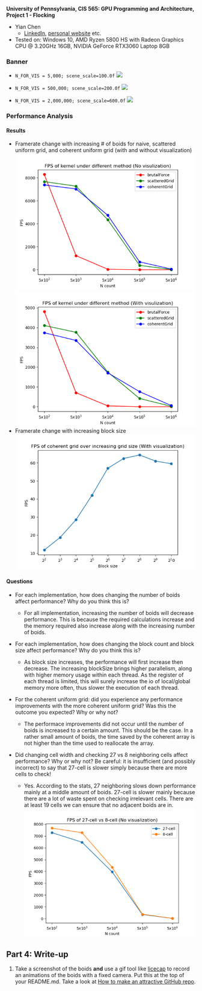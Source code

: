 **University of Pennsylvania, CIS 565: GPU Programming and Architecture,
Project 1 - Flocking**

* Yian Chen
  * [LinkedIn](https://www.linkedin.com/in/yian-chen-33a31a1a8/), [personal website](https://sydianandrewchen.github.io/) etc.
* Tested on: Windows 10, AMD Ryzen 5800 HS with Radeon Graphics CPU @ 3.20GHz 16GB, NVIDIA GeForce RTX3060 Laptop 8GB


### Banner

* `N_FOR_VIS = 5,000; scene_scale=100.0f`
![](images/banner.gif)

* `N_FOR_VIS = 500,000; scene_scale=200.0f`
![](images/banner3.gif)

* `N_FOR_VIS = 2,000,000; scene_scale=600.0f`
![](images/banner2.gif)


### Performance Analysis

#### Results

- Framerate change with increasing # of boids for naive, scattered uniform grid, and coherent uniform grid (with and without visualization)
![](images/boids_no_visual.png)
![](images/boids_with_visual.png)
- Framerate change with increasing block size
![](images/increasing_gridSize.png)

#### Questions

* For each implementation, how does changing the number of boids affect performance? Why do you think this is?
  * For all implementation, increasing the number of boids will decrease performance. This is because the required calculations increase and the memory required also increase along with the increasing number of boids.

* For each implementation, how does changing the block count and block size affect performance? Why do you think this is?
  * As block size increases, the performance will first increase then decrease. The increasing blockSize brings higher parallelism, along with higher memory usage within each thread. As the register of each thread is limited, this will surely increase the io of local/global memory more often, thus slower the execution of each thread.

* For the coherent uniform grid: did you experience any performance improvements with the more coherent uniform grid? Was this the outcome you expected? Why or why not?
  * The performace improvements did not occur until the number of boids is increased to a certain amount. This should be the case. In a rather small amount of boids, the time saved by the coherent array is not higher than the time used to reallocate the array. 
* Did changing cell width and checking 27 vs 8 neighboring cells affect performance? Why or why not? Be careful: it is insufficient (and possibly incorrect) to say that 27-cell is slower simply because there are more cells to check!
  * Yes. According to the stats, 27 neighboring slows down performance mainly at a middle amount of boids. 27-cell is slower mainly because there are a lot of waste spent on checking irrelevant cells. There are at least 19 cells we can ensure that no adjacent boids are in.
  ![](images/27vs8_no_visual.png)


## Part 4: Write-up

1. Take a screenshot of the boids **and** use a gif tool like [licecap](http://www.cockos.com/licecap/) to record an animations of the boids with a fixed camera. Put this at the top of your README.md. Take a look at [How to make an attractive
GitHub repo](https://github.com/pjcozzi/Articles/blob/master/CIS565/GitHubRepo/README.md).
